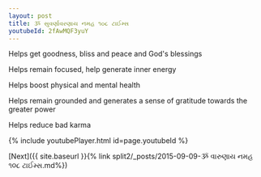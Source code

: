 ```yaml
---
layout: post
title: ૐ સુવર્ણાવરણાય નમહ ૧૦૮ ટાઈમ્સ
youtubeId: 2fAwMQF3yuY
---
```

 
 
Helps get goodness, bliss and peace and God's blessings
 
Helps remain focused, help generate inner energy 
 
Helps boost physical and mental health 
 
Helps remain grounded and generates a sense of gratitude towards the greater power 
 
Helps reduce bad karma
 
 
 
 


{% include youtubePlayer.html id=page.youtubeId %}
 
[Next]({{ site.baseurl }}{% link  split2/_posts/2015-09-09-ૐ વારુણાય નમહ ૧૦૮ ટાઈમ્સ.md%})
 
